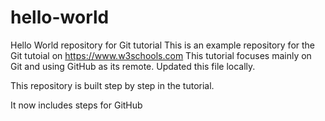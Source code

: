 # hello-world
Hello World repository for Git tutorial
This is an example repository for the Git tutoial on https://www.w3schools.com
This tutorial focuses mainly on Git and using GitHub as its remote.
Updated this file locally.

This repository is built step by step in the tutorial.

It now includes steps for GitHub
